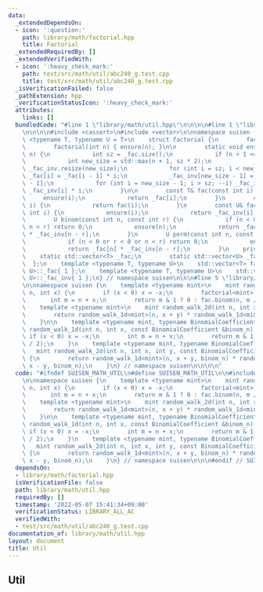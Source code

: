 ```yaml
---
data:
  _extendedDependsOn:
  - icon: ':question:'
    path: library/math/factorial.hpp
    title: Factorial
  _extendedRequiredBy: []
  _extendedVerifiedWith:
  - icon: ':heavy_check_mark:'
    path: test/src/math/util/abc240_g.test.cpp
    title: test/src/math/util/abc240_g.test.cpp
  _isVerificationFailed: false
  _pathExtension: hpp
  _verificationStatusIcon: ':heavy_check_mark:'
  attributes:
    links: []
  bundledCode: "#line 1 \"library/math/util.hpp\"\n\n\n\n#line 1 \"library/math/factorial.hpp\"\
    \n\n\n\n#include <cassert>\n#include <vector>\n\nnamespace suisen {\n    template\
    \ <typename T, typename U = T>\n    struct factorial {\n        factorial() {}\n\
    \        factorial(int n) { ensure(n); }\n\n        static void ensure(const int\
    \ n) {\n            int sz = _fac.size();\n            if (n + 1 <= sz) return;\n\
    \            int new_size = std::max(n + 1, sz * 2);\n            _fac.resize(new_size),\
    \ _fac_inv.resize(new_size);\n            for (int i = sz; i < new_size; ++i)\
    \ _fac[i] = _fac[i - 1] * i;\n            _fac_inv[new_size - 1] = U(1) / _fac[new_size\
    \ - 1];\n            for (int i = new_size - 1; i > sz; --i) _fac_inv[i - 1] =\
    \ _fac_inv[i] * i;\n        }\n\n        const T& fac(const int i) {\n       \
    \     ensure(i);\n            return _fac[i];\n        }\n        const T& operator()(int\
    \ i) {\n            return fac(i);\n        }\n        const U& fac_inv(const\
    \ int i) {\n            ensure(i);\n            return _fac_inv[i];\n        }\n\
    \        U binom(const int n, const int r) {\n            if (n < 0 or r < 0 or\
    \ n < r) return 0;\n            ensure(n);\n            return _fac[n] * _fac_inv[r]\
    \ * _fac_inv[n - r];\n        }\n        U perm(const int n, const int r) {\n\
    \            if (n < 0 or r < 0 or n < r) return 0;\n            ensure(n);\n\
    \            return _fac[n] * _fac_inv[n - r];\n        }\n    private:\n    \
    \    static std::vector<T> _fac;\n        static std::vector<U> _fac_inv;\n  \
    \  };\n    template <typename T, typename U>\n    std::vector<T> factorial<T,\
    \ U>::_fac{ 1 };\n    template <typename T, typename U>\n    std::vector<U> factorial<T,\
    \ U>::_fac_inv{ 1 };\n} // namespace suisen\n\n\n#line 5 \"library/math/util.hpp\"\
    \n\nnamespace suisen {\n    template <typename mint>\n    mint random_walk_1d(int\
    \ n, int x) {\n        if (x < 0) x = -x;\n        factorial<mint> fac(n);\n \
    \       int m = n + x;\n        return m & 1 ? 0 : fac.binom(n, m / 2);\n    }\n\
    \    template <typename mint>\n    mint random_walk_2d(int n, int x, int y) {\n\
    \        return random_walk_1d<mint>(n, x + y) * random_walk_1d<mint>(n, x - y);\n\
    \    }\n\n    template <typename mint, typename BinomialCoefficient>\n    mint\
    \ random_walk_1d(int n, int x, const BinomialCoefficient &binom_n) {\n       \
    \ if (x < 0) x = -x;\n        int m = n + x;\n        return m & 1 ? 0 : binom_n(m\
    \ / 2);\n    }\n    template <typename mint, typename BinomialCoefficient>\n \
    \   mint random_walk_2d(int n, int x, int y, const BinomialCoefficient &binom_n)\
    \ {\n        return random_walk_1d<mint>(n, x + y, binom_n) * random_walk_1d<mint>(n,\
    \ x - y, binom_n);\n    }\n} // namespace suisen\n\n\n\n"
  code: "#ifndef SUISEN_MATH_UTIL\n#define SUISEN_MATH_UTIL\n\n#include \"library/math/factorial.hpp\"\
    \n\nnamespace suisen {\n    template <typename mint>\n    mint random_walk_1d(int\
    \ n, int x) {\n        if (x < 0) x = -x;\n        factorial<mint> fac(n);\n \
    \       int m = n + x;\n        return m & 1 ? 0 : fac.binom(n, m / 2);\n    }\n\
    \    template <typename mint>\n    mint random_walk_2d(int n, int x, int y) {\n\
    \        return random_walk_1d<mint>(n, x + y) * random_walk_1d<mint>(n, x - y);\n\
    \    }\n\n    template <typename mint, typename BinomialCoefficient>\n    mint\
    \ random_walk_1d(int n, int x, const BinomialCoefficient &binom_n) {\n       \
    \ if (x < 0) x = -x;\n        int m = n + x;\n        return m & 1 ? 0 : binom_n(m\
    \ / 2);\n    }\n    template <typename mint, typename BinomialCoefficient>\n \
    \   mint random_walk_2d(int n, int x, int y, const BinomialCoefficient &binom_n)\
    \ {\n        return random_walk_1d<mint>(n, x + y, binom_n) * random_walk_1d<mint>(n,\
    \ x - y, binom_n);\n    }\n} // namespace suisen\n\n\n#endif // SUISEN_MATH_UTIL\n"
  dependsOn:
  - library/math/factorial.hpp
  isVerificationFile: false
  path: library/math/util.hpp
  requiredBy: []
  timestamp: '2022-05-07 15:41:34+09:00'
  verificationStatus: LIBRARY_ALL_AC
  verifiedWith:
  - test/src/math/util/abc240_g.test.cpp
documentation_of: library/math/util.hpp
layout: document
title: Util
---
```

## Util